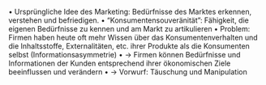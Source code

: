 • Ursprüngliche Idee des Marketing: Bedürfnisse des Marktes
erkennen, verstehen und befriedigen.
• “Konsumentensouveränität”: Fähigkeit, die eigenen
Bedürfnisse zu kennen und am Markt zu artikulieren
• Problem: Firmen haben heute oft mehr Wissen über das
Konsumentenverhalten und die Inhaltsstoffe, Externalitäten,
etc. ihrer Produkte als die Konsumenten selbst
(Informationsasymmetrie)
• → Firmen können Bedürfnisse und Informationen der Kunden
entsprechend ihrer ökonomischen Ziele beeinflussen und
verändern
• → Vorwurf: Täuschung und Manipulation